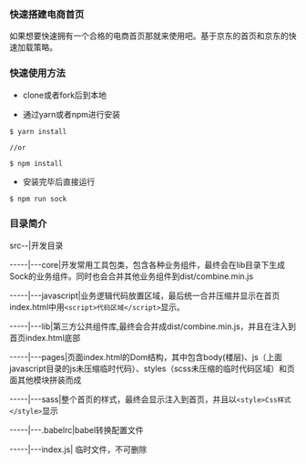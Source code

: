 ### 快速搭建电商首页

如果想要快速拥有一个合格的电商首页那就来使用吧。基于京东的首页和京东的快速加载策略。

### 快速使用方法

+ clone或者fork后到本地

+ 通过yarn或者npm进行安装

```
$ yarn install

//or

$ npm install
```

+ 安装完毕后直接运行

```javascript
$ npm run sock
```

### 目录简介

src--|开发目录

-----|---core|开发常用工具包类，包含各种业务组件，最终会在lib目录下生成Sock的业务组件。同时也会合并其他业务组件到dist/combine.min.js

-----|---javascript|业务逻辑代码放置区域，最后统一合并压缩并显示在首页index.html中用`<script>代码区域</script>`显示。

-----|---lib|第三方公共组件库,最终会合并成dist/combine.min.js，并且在注入到首页index.html底部

-----|---pages|页面index.html的Dom结构，其中包含body(楼层)、js（上面javascript目录的js未压缩临时代码）、styles（scss未压缩的临时代码区域）和页面其他模块拼装而成

-----|---sass|整个首页的样式，最终会显示注入到首页，并且以`<style>Css样式</style>`显示

-----|---.babelrc|babel转换配置文件

-----|---index.js| 临时文件，不可删除 